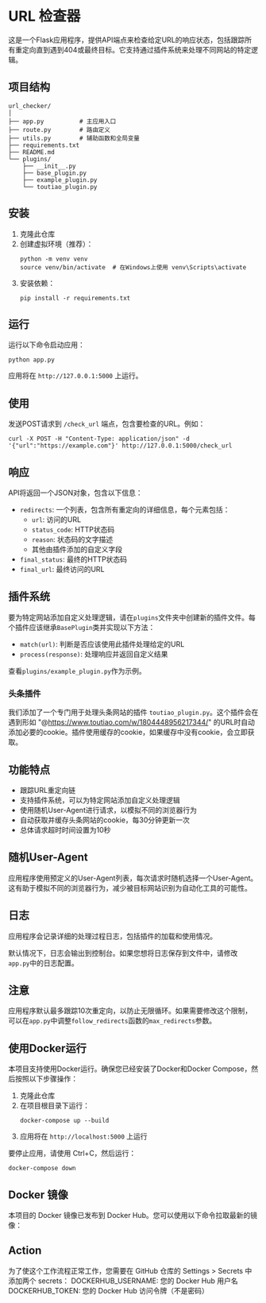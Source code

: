 # URL 检查器

这是一个Flask应用程序，提供API端点来检查给定URL的响应状态，包括跟踪所有重定向直到遇到404或最终目标。它支持通过插件系统来处理不同网站的特定逻辑。

## 项目结构

```
url_checker/
│
├── app.py          # 主应用入口
├── route.py        # 路由定义
├── utils.py        # 辅助函数和全局变量
├── requirements.txt
├── README.md
└── plugins/
    ├── __init__.py
    ├── base_plugin.py
    ├── example_plugin.py
    └── toutiao_plugin.py
```

## 安装

1. 克隆此仓库
2. 创建虚拟环境（推荐）：
   ```
   python -m venv venv
   source venv/bin/activate  # 在Windows上使用 venv\Scripts\activate
   ```
3. 安装依赖：
   ```
   pip install -r requirements.txt
   ```

## 运行

运行以下命令启动应用：

```
python app.py
```

应用将在 `http://127.0.0.1:5000` 上运行。

## 使用

发送POST请求到 `/check_url` 端点，包含要检查的URL。例如：

```
curl -X POST -H "Content-Type: application/json" -d '{"url":"https://example.com"}' http://127.0.0.1:5000/check_url
```

## 响应

API将返回一个JSON对象，包含以下信息：

- `redirects`: 一个列表，包含所有重定向的详细信息，每个元素包括：
  - `url`: 访问的URL
  - `status_code`: HTTP状态码
  - `reason`: 状态码的文字描述
  - 其他由插件添加的自定义字段
- `final_status`: 最终的HTTP状态码
- `final_url`: 最终访问的URL

## 插件系统

要为特定网站添加自定义处理逻辑，请在`plugins`文件夹中创建新的插件文件。每个插件应该继承`BasePlugin`类并实现以下方法：

- `match(url)`: 判断是否应该使用此插件处理给定的URL
- `process(response)`: 处理响应并返回自定义结果

查看`plugins/example_plugin.py`作为示例。

### 头条插件

我们添加了一个专门用于处理头条网站的插件 `toutiao_plugin.py`。这个插件会在遇到形如 "@https://www.toutiao.com/w/1804448956217344/" 的URL时自动添加必要的cookie。插件使用缓存的cookie，如果缓存中没有cookie，会立即获取。

## 功能特点

- 跟踪URL重定向链
- 支持插件系统，可以为特定网站添加自定义处理逻辑
- 使用随机User-Agent进行请求，以模拟不同的浏览器行为
- 自动获取并缓存头条网站的cookie，每30分钟更新一次
- 总体请求超时时间设置为10秒

## 随机User-Agent

应用程序使用预定义的User-Agent列表，每次请求时随机选择一个User-Agent。这有助于模拟不同的浏览器行为，减少被目标网站识别为自动化工具的可能性。

## 日志

应用程序会记录详细的处理过程日志，包括插件的加载和使用情况。

默认情况下，日志会输出到控制台。如果您想将日志保存到文件中，请修改`app.py`中的日志配置。

## 注意

应用程序默认最多跟踪10次重定向，以防止无限循环。如果需要修改这个限制，可以在`app.py`中调整`follow_redirects`函数的`max_redirects`参数。

## 使用Docker运行

本项目支持使用Docker运行。确保您已经安装了Docker和Docker Compose，然后按照以下步骤操作：

1. 克隆此仓库
2. 在项目根目录下运行：
   ```
   docker-compose up --build
   ```
3. 应用将在 `http://localhost:5000` 上运行

要停止应用，请使用 Ctrl+C，然后运行：
```
docker-compose down
```

## Docker 镜像

本项目的 Docker 镜像已发布到 Docker Hub。您可以使用以下命令拉取最新的镜像：


## Action
为了使这个工作流程正常工作，您需要在 GitHub 仓库的 Settings > Secrets 中添加两个 secrets：
DOCKERHUB_USERNAME: 您的 Docker Hub 用户名
DOCKERHUB_TOKEN: 您的 Docker Hub 访问令牌（不是密码）